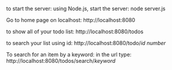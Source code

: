 to start the server:
using Node.js, start the server: node server.js

Go to home page on localhost:
http://localhost:8080

to show all of your todo list:
http://localhost:8080/todos

to search your list using id:
http://localhost:8080/todo/*id number*

To search for an item by a keyword:
in the url type:
http://localhost:8080/todos/search/*keyword*
